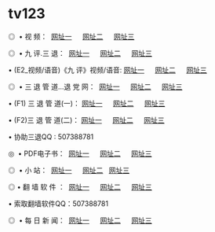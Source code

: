 # tv123
<p>◎   • 视 频： 
<a href="http://tv4.spacetechnology.net/tv/" target="_blank">网址一</a> 　 
<a href="http://hd.tv2.ns02.biz/tv/" target="_blank">网址二</a> 　 
<a href="http://ppt.privatedns.org/" target="_blank">网址三</a></p>
<p>◎   • 九 评.三 退：  
<a href="http://tv4.spacetechnology.net/t/" target="_blank">网址一</a> 　 
<a href="http://hd.tv2.ns02.biz/v/" target="_blank">网址二</a> 　 
<a href="http://ppt.privatedns.org/tt/" target="_blank">网址三</a> 　</p>
<p>  • (E2_视频/语音)《九 评》视频/语音: 
<a href="http://tv4.spacetechnology.net/v/" target="_blank">网址一</a> 　 
<a href="http://hd.tv2.ns02.biz/v/" target="_blank">网址二</a> 　 
<a href="http://ppt.privatedns.org/v/" target="_blank">网址三</a></p>
<p>◎   • 三 退 管 道...退 党 网：  
<a href="http://tv4.spacetechnology.net/go/8/" target="_blank">网址一</a> 　 
<a href="http://hd.tv2.ns02.biz/go/8/" target="_blank">网址二</a> 　 
<a href="http://ppt.privatedns.org/go/8/" target="_blank">网址三</a></p>
<p>  • (F1) 三 退 管 道(一)： 
<a href="http://tv4.spacetechnology.net/d/" target="_blank">网址一</a> 　 
<a href="http://hd.tv2.ns02.biz/d/" target="_blank">网址二</a> 　 
<a href="http://ppt.privatedns.org/d/" target="_blank">网址三</a></p>
<p>  • (F2)三 退 管 道(二)： 
<a href="http://tv4.spacetechnology.net/dd/" target="_blank">网址一</a> 　 
<a href="http://hd.tv2.ns02.biz/dd/" target="_blank">网址二</a> 　 
<a href="http://ppt.privatedns.org/dd/" target="_blank">网址三</a></p>
<p>  • 协助三退QQ : 507388781</p>
<p>◎   • PDF电子书：  
<a href="http://tv4.spacetechnology.net/p/" target="_blank">网址一</a> 　 
<a href="http://hd.tv2.ns02.biz/p/" target="_blank">网址二</a> 　 
<a href="http://ppt.privatedns.org/p/" target="_blank">网址三</a></p>
<p>◎ </span>  •  小 站：  
<a href="http://tv4.spacetechnology.net/" target="_blank">网址一</a> 　 
<a href="http://hd.tv2.ns02.biz/" target="_blank">网址二</a>   
<a href="http://ppt.privatedns.org/" target="_blank">网址三</a></p>
<p>◎  • 翻 墙 软 件 ：  
<a href="http://tv4.spacetechnology.net/f/" target="_blank">网址一</a> 　 
<a href="http://hd.tv2.ns02.biz/ff/" target="_blank">网址二</a> 　 
<a href="http://ppt.privatedns.org/f/" target="_blank">网址三</a></p>
<p>  • 索取翻墙软件QQ：507388781</p>
<p>◎ </span>  • 每 日 新 闻：  
<a href="http://tv4.spacetechnology.net/day/" target="_blank">网址一</a> 　 
<a href="http://hd.tv2.ns02.biz/day/" target="_blank">网址二</a> 　 
<a href="http://ppt.privatedns.org/day/" target="_blank">网址三</a></p>
